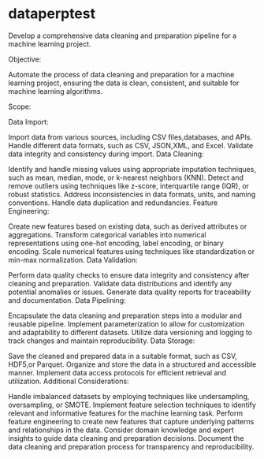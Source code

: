 # dataperptest
Develop a comprehensive data cleaning and preparation pipeline for a machine learning project.

Objective:

Automate the process of data cleaning and preparation for a machine learning project, ensuring the data is clean, consistent, and suitable for machine learning algorithms.

Scope:

Data Import:

Import data from various sources, including CSV files,databases, and APIs.
Handle different data formats, such as CSV, JSON,XML, and Excel.
Validate data integrity and consistency during import.
Data Cleaning:

Identify and handle missing values using appropriate imputation techniques, such as mean, median, mode, or k-nearest neighbors (KNN).
Detect and remove outliers using techniques like z-score, interquartile range (IQR), or robust statistics.
Address inconsistencies in data formats, units, and naming conventions.
Handle data duplication and redundancies.
Feature Engineering:

Create new features based on existing data, such as derived attributes or aggregations.
Transform categorical variables into numerical representations using one-hot encoding, label encoding, or binary encoding.
Scale numerical features using techniques like standardization or min-max normalization.
Data Validation:

Perform data quality checks to ensure data integrity and consistency after cleaning and preparation.
Validate data distributions and identify any potential anomalies or issues.
Generate data quality reports for traceability and documentation.
Data Pipelining:

Encapsulate the data cleaning and preparation steps into a modular and reusable pipeline.
Implement parameterization to allow for customization and adaptability to different datasets.
Utilize data versioning and logging to track changes and maintain reproducibility.
Data Storage:

Save the cleaned and prepared data in a suitable format, such as CSV, HDF5,or Parquet.
Organize and store the data in a structured and accessible manner.
Implement data access protocols for efficient retrieval and utilization.
Additional Considerations:

Handle imbalanced datasets by employing techniques like undersampling, oversampling, or SMOTE.
Implement feature selection techniques to identify relevant and informative features for the machine learning task.
Perform feature engineering to create new features that capture underlying patterns and relationships in the data.
Consider domain knowledge and expert insights to guide data cleaning and preparation decisions.
Document the data cleaning and preparation process for transparency and reproducibility.
